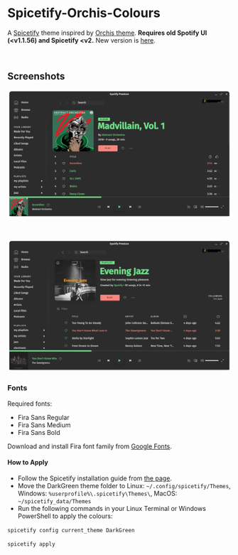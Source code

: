 # Spicetify-Orchis-Colours

A [Spicetify](https://github.com/khanhas/spicetify-cli) theme inspired by [Orchis theme](https://github.com/vinceliuice/Orchis-theme). **Requires old Spotify UI (<v1.1.56) and Spicetify <v2.** New version is [here](https://github.com/canbeardig/Spicetify-Orchis-Colours-v2).

<br/>

## Screenshots

![screenshot](screenshot.png)

<br/>

![screenshot2](screenshot2.png)


### Fonts

Required fonts:
 - Fira Sans Regular
 - Fira Sans Medium
 - Fira Sans Bold

Download and install Fira font family from [Google Fonts](https://fonts.google.com/specimen/Fira+Sans).


#### How to Apply

 - Follow the Spicetify installation guide from [the page](https://github.com/khanhas/spicetify-cli).
 - Move the DarkGreen theme folder to Linux: ```~/.config/spicetify/Themes```, Windows: ```%userprofile%\.spicetify\Themes\```, MacOS: ```~/spicetify_data/Themes```
 - Run the following commands in your Linux Terminal or Windows PowerShell to apply the colours:
 
 ```spicetify config current_theme DarkGreen```
 
 ```spicetify apply```
 
